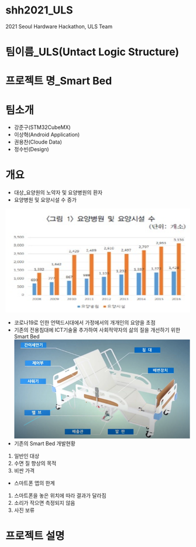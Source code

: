 # shh2021_ULS
 2021 Seoul Hardware Hackathon, ULS Team
# 팀이름_ULS(Untact Logic Structure)
# 프로젝트 명_Smart Bed
# 팀소개
 * 강준구(STM32CubeMX)
 * 이상혁(Android Application)
 * 권용찬(Cloude Data)
 * 정수빈(Design)
# 개요
 * 대상_요양원의 노약자 및 요양병원의 환자
 * 요양병원 및 요양시설 수 증가
 
 ![요양병원 및 요양시설 수 증가](https://github.com/Moderato-Swift/shh2021_ULS/blob/main/image/dataChartOne.png?raw=true)
 * 코로나19로 인한 언택드시대에서 가정에서의 개개인의 요양을 초점
 * 기존의 전용침대에 ICT기술울 추가하여 사회적약자의 삶의 질을 개선하기 위한 Smart Bed
 ![기존 전용침대](https://github.com/Moderato-Swift/shh2021_ULS/blob/main/image/smartbed_resize.png?raw=true)
 * 기존의 Smart Bed 개발현황
  1. 일반인 대상
  2. 수면 질 향상의 목적
  3. 비싼 가격
  * 스마트폰 앱의 한계
  1. 스마트폰을 놓은 위치에 따라 결과가 달라짐
  2. 소리가 작으면 측정되지 않음
  3. 사진 보류
  # 프로젝트 설명
  
  
  
 
 
 
 

 
 
